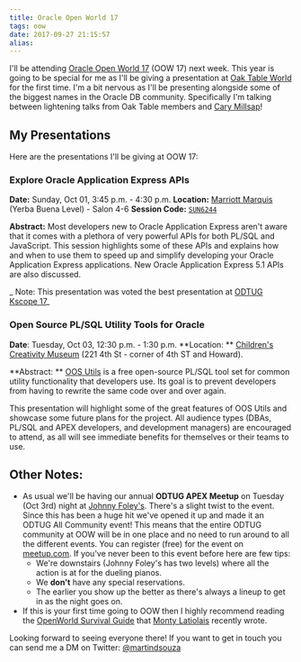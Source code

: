 ```yaml
---
title: Oracle Open World 17
tags: oow
date: 2017-09-27 21:15:57
alias:
---
```



I'll be attending [Oracle Open World 17](https://www.oracle.com/openworld/index.html) (OOW 17) next week. This year is going to be special for me as I'll be giving a presentation at [Oak Table World](http://www.oaktable.net/blog/oak-table-world-2017-oracle-open-world) for the first time. I'm a bit nervous as I'll be presenting alongside some of the biggest names in the Oracle DB community. Specifically I'm talking between lightening talks from Oak Table members and [Cary Millsap](https://twitter.com/CaryMillsap)!

## My Presentations

Here are the presentations I'll be giving at OOW 17:


### Explore Oracle Application Express APIs
**Date:** Sunday, Oct 01, 3:45 p.m. - 4:30 p.m.
**Location:** [Marriott Marquis](https://goo.gl/maps/Cz8YTBHQa1P2) (Yerba Buena Level) - Salon 4-6
**Session Code:** [`SUN6244`](https://events.rainfocus.com/catalog/oracle/oow17/catalogoow17?search=d%27souza&showEnrolled=false)

**Abstract:** Most developers new to Oracle Application Express aren't aware that it comes with a plethora of very powerful APIs for both PL/SQL and JavaScript. This session highlights some of these APIs and explains how and when to use them to speed up and simplify developing your Oracle Application Express applications. New Oracle Application Express 5.1 APIs are also discussed.

_ Note: This presentation was voted the best presentation at [ODTUG Kscope 17](http://kscope17.com)_

### Open Source PL/SQL Utility Tools for Oracle ###

**Date**: Tuesday, Oct 03, 12:30 p.m. - 1:30 p.m.
**Location: ** [Children's Creativity Museum](https://goo.gl/maps/1dnsnsT6saE2) (221 4th St - corner of 4th ST and Howard).

**Abstract: ** [OOS Utils](https://github.com/oraopensource/oos-utils) is a free open-source PL/SQL tool set for common utility functionality that developers use. Its goal is to prevent developers from having to rewrite the same code over and over again.

This presentation will highlight some of the great features of OOS Utils and showcase some future plans for the project. All audience types (DBAs, PL/SQL and APEX developers, and development managers) are encouraged to attend, as all will see immediate benefits for themselves or their teams to use.

## Other Notes:

- As usual we'll be having our annual **ODTUG APEX Meetup** on Tuesday (Oct 3rd) night at [Johnny Foley's](https://www.google.com/maps?f=q&hl=en&q=243+O%27Farrell+St.,+San+Francisco,+CA,+us). There's a slight twist to the event. Since this has been a huge hit we've opened it up and made it an ODTUG All Community event! This means that the entire ODTUG community at OOW will be in one place and no need to run around to all the different events. You can register (free) for the event on [meetup.com](https://www.meetup.com/ODTUGers/events/242740673/). If you've never been to this event before here are few tips:
  - We're downstairs (Johnny Foley's has two levels) where all the action is at for the dueling pianos.
  - We **don't** have any special reservations.
  - The earlier you show up the better as there's always a lineup to get in as the night goes on.
- If this is your first time going to OOW then I highly recommend reading the [OpenWorld Survival Guide](https://www.insum.ca/openworld-survival-guide/) that [Monty Latiolais](https://twitter.com/monty_latiolais) recently wrote.


Looking forward to seeing everyone there! If you want to get in touch you can send me a DM on Twitter: [@martindsouza](https://twitter.com/martindsouza)
